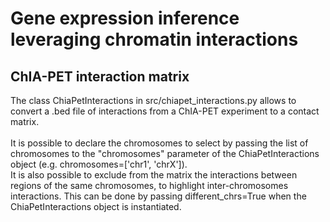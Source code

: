 # Gene expression inference leveraging chromatin interactions

## ChIA-PET interaction matrix
The class ChiaPetInteractions in src/chiapet_interactions.py allows to convert 
a .bed file of interactions from a ChIA-PET experiment to a contact matrix.<br><br>
It is possible to declare the chromosomes to select by passing the list of chromosomes 
to the "chromosomes" parameter of the ChiaPetInteractions object (e.g. chromosomes=['chr1', 'chrX']).<br>
It is also possible to exclude from the matrix the interactions between regions 
of the same chromosomes, to highlight inter-chromosomes interactions. 
This can be done by passing different_chrs=True when the ChiaPetInteractions object is instantiated.
